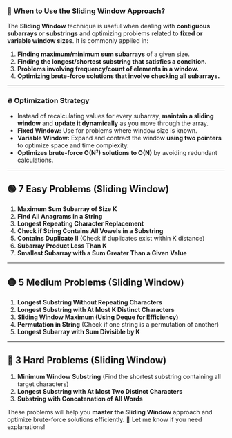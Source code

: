 ### 📌 **When to Use the Sliding Window Approach?** 
 
The **Sliding Window** technique is useful when dealing with **contiguous subarrays or substrings** and optimizing problems related to **fixed or variable window sizes**. It is commonly applied in:  
1. **Finding maximum/minimum sum subarrays** of a given size.  
2. **Finding the longest/shortest substring that satisfies a condition.**  
3. **Problems involving frequency/count of elements in a window.**  
4. **Optimizing brute-force solutions that involve checking all subarrays.**  

---

### 🔥 **Optimization Strategy**  
- Instead of recalculating values for every subarray, **maintain a sliding window** and **update it dynamically** as you move through the array.  
- **Fixed Window:** Use for problems where window size is known.  
- **Variable Window:** Expand and contract the window **using two pointers** to optimize space and time complexity.  
- **Optimizes brute-force O(N²) solutions to O(N)** by avoiding redundant calculations.  

---

## 🟢 **7 Easy Problems (Sliding Window)**
1. **Maximum Sum Subarray of Size K**  
2. **Find All Anagrams in a String**  
3. **Longest Repeating Character Replacement**  
4. **Check if String Contains All Vowels in a Substring**  
5. **Contains Duplicate II** (Check if duplicates exist within K distance)  
6. **Subarray Product Less Than K**  
7. **Smallest Subarray with a Sum Greater Than a Given Value**  

---

## 🟡 **5 Medium Problems (Sliding Window)**
1. **Longest Substring Without Repeating Characters**  
2. **Longest Substring with At Most K Distinct Characters**  
3. **Sliding Window Maximum (Using Deque for Efficiency)**  
4. **Permutation in String** (Check if one string is a permutation of another)  
5. **Longest Subarray with Sum Divisible by K**  

---

## 🔴 **3 Hard Problems (Sliding Window)**
1. **Minimum Window Substring** (Find the shortest substring containing all target characters)  
2. **Longest Substring with At Most Two Distinct Characters**  
3. **Substring with Concatenation of All Words**  

These problems will help you **master the Sliding Window** approach and optimize brute-force solutions efficiently. 🚀 Let me know if you need explanations!